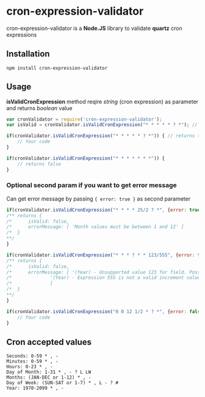 # cron-expression-validator

cron-expression-validator is a **Node.JS** library to validate **quartz** cron expressions 

## Installation

	npm install cron-expression-validator
  
## Usage

**isValidCronExpression** method reqire *string* (cron expression) as parameter and returns *boolean* value

``` js
var cronValidator = require('cron-expression-validator');
var isValid = cronValidator.isValidCronExpression("* * * * * ? *"); // returns true
```
```js
if(cronValidator.isValidCronExpression("* * * * * ? *")) { // returns true
	// Your code
}
```
```js
if(cronValidator.isValidCronExpression("* * * * * * *")) { 
	// returns false
}
```


### Optional second param if you want to get error message

Can get error message by passing ``` { error: true } ``` as second parameter


```js
if(cronValidator.isValidCronExpression("* * * * 25/2 ? *", {error: true}) {
/** returns {
/* 		isValid: false,
/* 		errorMessage: [ 'Month values must be between 1 and 12' ]
/*	}
**/
}
```

``` js
if(cronValidator.isValidCronExpression("* * * ? * * 123/555", {error: true}) {
/** returns {
/* 		isValid: false,
/* 		errorMessage: [ '(Year) - Unsupported value 123 for field. Possible values are 1970-2099 , - * /',
/*				'(Year) - Expression 555 is not a valid increment value. Accepted values are 0-129' 
/*				]
/*	}
**/
}
```
  
``` js
if(cronValidator.isValidCronExpression("0 0 12 1/2 * ? *", {error: false}) { // returns true
	// Your code
}
```
## Cron accepted values
	Seconds: 0-59 * , -
	Minutes: 0-59 * , -
	Hours: 0-23 * , -
	Day of Month: 1-31 * , - ? L LW
	Months: (JAN-DEC or 1-12) * , -	
	Day of Week: (SUN-SAT or 1-7) * , L - ? #
	Year: 1970-2099 * , -
  
  
  
